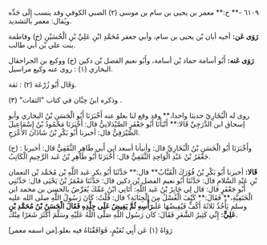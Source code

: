 ٦١٠٩ -** خ:** معمر بن يحيى بن سام بن موسى (٢) الضبي الكوفي وقد ينسب إِلَى جَدِّه ويُقال: معمر بالتشديد.

**رَوَى عَن:** أخيه أبان بْن يحيى بن سام، وأبي جعفر مُحَمَّدِ ابْنِ عَلِيِّ بْنِ الْحُسَيْنِ (خ) وفاطمة بنت علي بْن أَبي طالب.

**رَوَى عَنه:** أَبُو أسامة حماد بْن أسامة، وأَبُو نعيم الفضل بْن دكين (خ) ووكيع بن الجراحقال البخاري (١) : روى عنه وكيع مراسيل.

وَقَال أَبُو زُرْعَة (٢) : ثقة.

وذكره ابنُ حِبَّان في كتاب "الثقات" (٣) .

روى له الْبُخَارِيّ حديثا واحدا،** وقد وقع لنا بعلو عنه أَخْبَرَنَا أَبُو الْحَسَنِ بْنُ البخاري وأبو إسحاق ابن الدَّرَجِيِّ قَالا:** أَنْبَأَنَا أَبُو جَعْفَرٍ الصَّيْدَلانِيُّ قال: أَخْبَرَنَا مَحْمُودُ بْنُ إِسْمَاعِيلَ الصَّيْرَفِيُّ قال: أخبرنا أَبُو بَكْرِ بْنُ شَاذَانَ الأَعْرَجِ.

(ح) : وأَخْبَرَنَا أَبُو الْحَسَنِ بْنُ الْبُخَارِيِّ قال: وأنبأنا أسعد ابن أَبي طَاهِرٍ الثَّقَفِيُّ قال: أخبرنا جَعْفَرُ بْنُ عَبْدِ الْوَاحِدِ الثَّقَفِيُّ قال: أَخْبَرَنَا أَبُو طَاهِرِ بْنُ عَبد الرَّحِيمِ الْكَاتِبُ.

**قَالا:** أخبرنا أَبُو بَكْرِ بْنُ فُوُرَكَ الْقَبَّابُ** قال:** حَدَّثَنَا أَبُو بكر عَبد اللَّهِ بْن مُحَمَّد بْن النعمان بْنِ عَبْدِ السَّلامِ قال: حَدَّثَنَا أَبُو نعيم الفضل بْن دكين قال: حَدَّثَنَا مَعْمَرُ بْنُ يَحْيَى قال: حَدَّثَنِي أَبُو جَعْفَرٍ قال: قال لِي جَابِرُ بْنُ عَبد اللَّهِ: أَتَانِي ابْنُ عَمِّكَ يُعَرِّضُ بالحسن بن محمد ابن الْحَنَفِيَّةِ،** فَقَالَ:** كَيْفَ الْغُسْلُ مِنَ الْجِنَابَةِ؟ قال: قُلْتُ: كَانَ رَسُولُ اللَّهِ صلى الله عليه وسلم يَأْخُذُ ثَلاثَةَ أَكُفٍّ فَيُفِيضُهَا عَلَى**رَأْسِهِ ثُمَّ يَفِيضُ عَلَى جِلْدِهِ فَقَالَ الْحَسَنُ بْنُ مُحَمَّدِ بْنِ عَلِيٍّ:** إِنِّي كَثِيرُ الشَّعَرِ فَقَالَ: كان رَسُول اللَّهِ صَلَّى اللَّهُ عَلَيْهِ وسَلَّمَ أَكْثَرَ شَعَرًا مِنْكَ.

رَوَاهُ (١) عَن أَبِي نُعَيْمٍ، فَوَافَقْنَاهُ فيه بعلو.[من اسمه معمر]